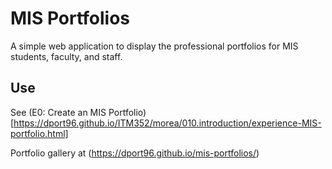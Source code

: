 # MIS Portfolios

A simple web application to display the professional portfolios for MIS students, faculty, and staff.

## Use

See (E0: Create an MIS Portfolio)[https://dport96.github.io/ITM352/morea/010.introduction/experience-MIS-portfolio.html]

Portfolio gallery at (https://dport96.github.io/mis-portfolios/) 




